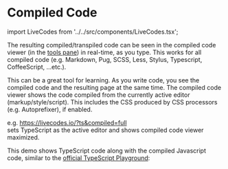 # Compiled Code

import LiveCodes from '../../src/components/LiveCodes.tsx';

The resulting compiled/transpiled code can be seen in the compiled code viewer (in the [tools pane](./tools-pane.md)) in real-time, as you type. This works for all compiled code (e.g. Markdown, Pug, SCSS, Less, Stylus, Typescript, CoffeeScript, ...etc.).

This can be a great tool for learning. As you write code, you see the compiled code and the resulting page at the same time. The compiled code viewer shows the code compiled from the currently active editor (markup/style/script). This includes the CSS produced by CSS processors (e.g. Autoprefixer), if enabled.

e.g. https://livecodes.io/?ts&compiled=full <br />
sets TypeScript as the active editor and shows compiled code viewer maximized.

This demo shows TypeScript code along with the compiled Javascript code, similar to the [official TypeScript Playground](https://www.typescriptlang.org/play):

<LiveCodes query="ts=playground.ts&compiled=full#https://gist.github.com/hatemhosny/4bed283ef9757a6a541aee685c710dc7"></LiveCodes>
